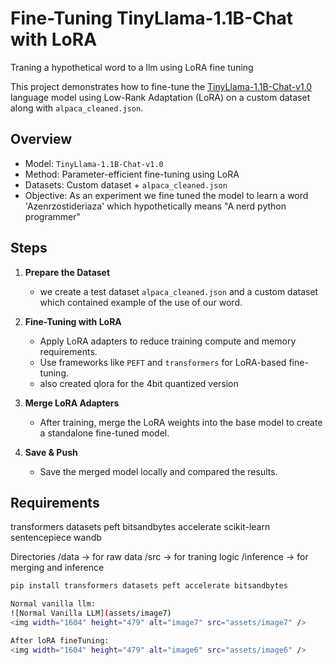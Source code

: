 # Fine-Tuning TinyLlama-1.1B-Chat with LoRA
Traning a hypothetical word to a llm using LoRA fine tuning

This project demonstrates how to fine-tune the [TinyLlama-1.1B-Chat-v1.0](https://huggingface.co/TinyLlama/TinyLlama-1.1B-Chat-v1.0) language model using Low-Rank Adaptation (LoRA) on a custom dataset along with `alpaca_cleaned.json`.

## Overview

- Model: `TinyLlama-1.1B-Chat-v1.0`
- Method: Parameter-efficient fine-tuning using LoRA
- Datasets: Custom dataset + `alpaca_cleaned.json`
- Objective: As an experiment we fine tuned the model to learn a word 'Azenrzostideriaza' which hypothetically means "A nerd python programmer"

## Steps

1. **Prepare the Dataset**
   - we create a test dataset `alpaca_cleaned.json` and a custom dataset which contained example of the use of our word.

3. **Fine-Tuning with LoRA**
   - Apply LoRA adapters to reduce training compute and memory requirements.
   - Use frameworks like `PEFT` and `transformers` for LoRA-based fine-tuning.
   - also created qlora for the 4bit quantized version

4. **Merge LoRA Adapters**
   - After training, merge the LoRA weights into the base model to create a standalone fine-tuned model.

5. **Save & Push**
   - Save the merged model locally and compared the results.

## Requirements

transformers
datasets
peft
bitsandbytes
accelerate
scikit-learn
sentencepiece
wandb

Directories
/data -> for raw data
/src -> for traning logic
/inference -> for merging and inference


```bash
pip install transformers datasets peft accelerate bitsandbytes

Normal vanilla llm:
![Normal Vanilla LLM](assets/image7)
<img width="1604" height="479" alt="image7" src="assets/image7" />

After loRA fineTuning:
<img width="1604" height="479" alt="image6" src="assets/image6" />


